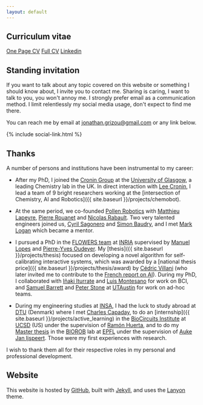 ```yaml
---
layout: default
---
```


## Curriculum vitae

<a href="https://docs.google.com/document/d/12RrEx_l2knomSK0a50onPF02UAhvu9w5sGqhce2viGM/edit?usp=sharing" class="btn btn-light btn-sm active" role="button" aria-pressed="true"><span class="far fa-id-card"></span> One Page CV</a> <a href="https://docs.google.com/document/d/1VhNy0A1kSSAnXpog-X37mOu0l0jSvgm-ycDeq3cDmSg/edit?usp=sharing" class="btn btn-light btn-sm active" role="button" aria-pressed="true"><span class="far fa-file-alt"></span> Full CV</a>
<a href="https://www.linkedin.com/in/jonathangrizou" class="btn btn-light btn-sm active" role="button" aria-pressed="true"><span class="fab fa-linkedin"></span> Linkedin</a>

## Standing invitation

<!-- https://www.kalzumeus.com/standing-invitation/ -->

If you want to talk about any topic covered on this website or something I should know about, I invite you to contact me. Sharing is caring, I want to talk to you, you won't annoy me. I strongly prefer email as a communication method. I limit relentlessly my social media usage, don't expect to find me there.

You can reach me by email at <a href="mailto:jonathan.grizou@gmail.com">jonathan.grizou@gmail.com</a> or any link below.

<div align="left">
  {% include social-link.html %}
</div>

<!-- ## About this website

This website is meant for me to remember and archive what I have done and thoughts I had. It is also a way to quickly show and explain my work to interested persons.

I make my-self quite vulnerable at times with what I share, which I believe is important for a healthy society. Otherwise our peers can only see a distorted version of reality that can become stressful when wishing to contribute, or simply be. I suffered from this as everybody, especially in academia where brain show-off and convoluted vocabulary always make you believe you can't join the fun. It is sadly similar in many corners of our lives. Trust me, you can do it. We are all smart and imperfect in our own ways. -->

## Thanks

A number of persons and institutions have been instrumental to my career:

- After my PhD, I joined the [Cronin Group](http://www.chem.gla.ac.uk/cronin/) at the [University of Glasgow](https://www.gla.ac.uk/), a leading Chemistry lab in the UK. In direct interaction with [Lee Cronin](https://en.wikipedia.org/wiki/Leroy_Cronin), I lead a team of 9 bright researchers working at the [intersection of Chemistry, AI and Robotics]({{ site.baseurl }}/projects/chemobot).

- At the same period, we co-founded [Pollen Robotics](http://pollen-robotics.com/) with [Matthieu Lapeyre](https://www.linkedin.com/in/matthieulapeyre), [Pierre Rouanet](https://www.linkedin.com/in/pierrerouanet/) and [Nicolas Rabault](https://www.linkedin.com/in/nicolas-rabault-521ab833/). Two very talented engineers joined us, [Cyril Sagonero](https://www.linkedin.com/in/cyril-sagonero/) and [Simon Baudry](https://www.linkedin.com/in/simon-b-73629254/), and I met [Mark Logan](https://www.linkedin.com/in/mark-logan-b945806/) which became a mentor.

- I pursued a PhD in the [FLOWERS team](http://flowers.inria.fr/) at [INRIA](http://www.inria.fr/en/) supervised by [Manuel Lopes](http://flowers.inria.fr/mlopes) and [Pierre-Yves Oudeyer](http://www.pyoudeyer.com/). My [thesis]({{ site.baseurl }}/projects/thesis) focused on developing a novel algorithm for self-calibrating interactive systems, which was awarded by a [national thesis price]({{ site.baseurl }}/projects/thesis/award) by [Cédric Villani](https://en.wikipedia.org/wiki/C%C3%A9dric_Villani) (who later invited me to contribute to the [French report on AI](https://www.aiforhumanity.fr/en/)). During my PhD, I collaborated with [Iñaki Iturrate](https://people.epfl.ch/inaki.iturrate) and [Luis Montesano](https://www.crunchbase.com/person/luis-montesano-del-campo) for work on BCI, and [Samuel Barrett](http://sam.barrettnexus.com/) and [Peter Stone](http://www.cs.utexas.edu/~pstone/) at [UTAustin](http://www.utexas.edu/) for work on ad-hoc teams.

- During my engineering studies at [INSA](https://en.wikipedia.org/wiki/Institut_national_des_sciences_appliqu%C3%A9es), I had the luck to study abroad at [DTU](http://www.dtu.dk/english) (Denmark) where I met [Charles Capaday](https://loop.frontiersin.org/people/44522/overview), to do an [internship]({{ site.baseurl }}/projects/active_learning) in the [BioCircuits Institute](<a href="http://biocircuits.ucsd.edu/">) at [UCSD](http://www.ucsd.edu/) (US) under the supervision of [Ramón Huerta](http://biocircuits.ucsd.edu/huerta/), and to do my [Master thesis](https://biorob.epfl.ch/grizou) in the [BIOROB](http://biorob.epfl.ch/) lab at [EPFL](http://www.epfl.ch/) under the supervision of [Auke Jan Ijspeert](http://biorob.epfl.ch/page-36382.html). Those were my first experiences with research.

I wish to thank them all for their respective roles in my personal and professional development.

## Website

This website is hosted by [GitHub](https://pages.github.com/), built with [Jekyll](https://jekyllrb.com/), and uses the [Lanyon](http://lanyon.getpoole.com/) theme.
